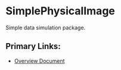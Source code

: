 # SimplePhysicalImage

Simple data simulation package.

## Primary Links:
  - [Overview Document](https://docs.google.com/document/d/1lCdmDDtoPu6Q7VtHU2Yfu2MwoZXEIQBeSg2YpJuPqUY/edit?usp=sharing)
